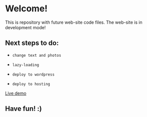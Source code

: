 # Welcome! 

This is repository with future web-site code files.
The web-site is in development mode!

## Next steps to do:

* `change text and photos`

* `lazy-loading`

* `deploy to wordpress`

* `deploy to hosting`

[Live demo](https://vovkanychx.github.io/photography/)

## Have fun! :)
